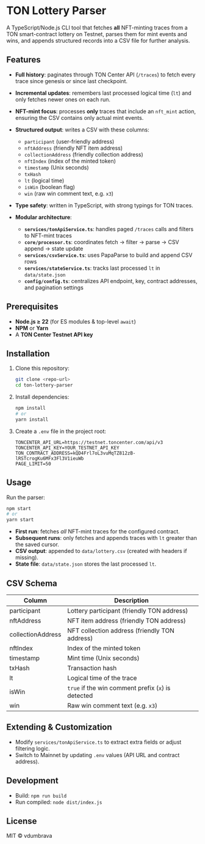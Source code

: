 # TON Lottery Parser

A TypeScript/Node.js CLI tool that fetches **all** NFT-minting traces from a TON smart-contract lottery on Testnet, parses them for mint events and wins, and appends structured records into a CSV file for further analysis.

## Features

* **Full history**: paginates through TON Center API (`/traces`) to fetch every trace since genesis or since last checkpoint.
* **Incremental updates**: remembers last processed logical time (`lt`) and only fetches newer ones on each run.
* **NFT-mint focus**: processes **only** traces that include an `nft_mint` action, ensuring the CSV contains only actual mint events.
* **Structured output**: writes a CSV with these columns:

  * `participant` (user-friendly address)
  * `nftAddress` (friendly NFT item address)
  * `collectionAddress` (friendly collection address)
  * `nftIndex` (index of the minted token)
  * `timestamp` (Unix seconds)
  * `txHash`
  * `lt` (logical time)
  * `isWin` (boolean flag)
  * `win` (raw win comment text, e.g. `x3`)
* **Type safety**: written in TypeScript, with strong typings for TON traces.
* **Modular architecture**:

  * **`services/tonApiService.ts`**: handles paged `/traces` calls and filters to NFT-mint traces
  * **`core/processor.ts`**: coordinates fetch → filter → parse → CSV append → state update
  * **`services/csvService.ts`**: uses PapaParse to build and append CSV rows
  * **`services/stateService.ts`**: tracks last processed `lt` in `data/state.json`
  * **`config/config.ts`**: centralizes API endpoint, key, contract addresses, and pagination settings

## Prerequisites

* **Node.js ≥ 22** (for ES modules & top-level `await`)
* **NPM** or **Yarn**
* A **TON Center Testnet API key**

## Installation

1. Clone this repository:

   ```bash
   git clone <repo-url>
   cd ton-lottery-parser
   ```
2. Install dependencies:

   ```bash
   npm install
   # or
   yarn install
   ```
3. Create a `.env` file in the project root:

   ```dotenv
   TONCENTER_API_URL=https://testnet.toncenter.com/api/v3
   TONCENTER_API_KEY=YOUR_TESTNET_API_KEY
   TON_CONTRACT_ADDRESS=kQD4Frl7oL3vuMqTZ812zB-lRSTcrogKu6MFx3Fl3V1ieuWb
   PAGE_LIMIT=50
   ```

## Usage

Run the parser:

```bash
npm start
# or
yarn start
```

* **First run**: fetches *all* NFT-mint traces for the configured contract.
* **Subsequent runs**: only fetches and appends traces with `lt` greater than the saved cursor.
* **CSV output**: appended to `data/lottery.csv` (created with headers if missing).
* **State file**: `data/state.json` stores the last processed `lt`.

## CSV Schema

| Column            | Description                                        |
| ----------------- | -------------------------------------------------- |
| participant       | Lottery participant (friendly TON address)         |
| nftAddress        | NFT item address (friendly TON address)            |
| collectionAddress | NFT collection address (friendly TON address)      |
| nftIndex          | Index of the minted token                          |
| timestamp         | Mint time (Unix seconds)                           |
| txHash            | Transaction hash                                   |
| lt                | Logical time of the trace                          |
| isWin             | `true` if the win comment prefix (`x`) is detected |
| win               | Raw win comment text (e.g. `x3`)                   |

## Extending & Customization

* Modify `services/tonApiService.ts` to extract extra fields or adjust filtering logic.
* Switch to Mainnet by updating `.env` values (API URL and contract address).

## Development

* Build: `npm run build`
* Run compiled: `node dist/index.js`

## License

MIT © vdumbrava

